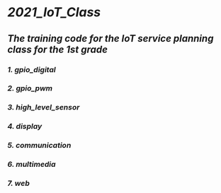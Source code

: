 # *2021_IoT_Class*
## ***The training code for the IoT service planning class for the 1st grade***
### *1. gpio_digital*
### *2. gpio_pwm*
### *3. high_level_sensor*
### *4. display*
### *5. communication*
### *6. multimedia*
### *7. web*
